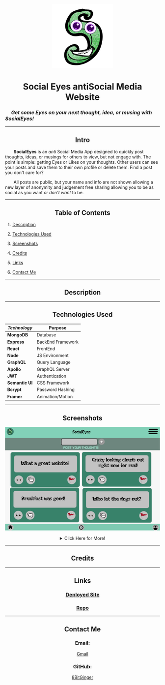 <div align="center">

![SocialEyesS](./readme-pics/tinyLogo%20-%20no%20back.png)

# Social Eyes antiSocial Media Website

</div>

### &nbsp;&nbsp;&nbsp;&nbsp; _Get some Eyes on your next thought, idea, or musing with SocialEyes!_

---

<div align="center">

## Intro

</div>

&nbsp;&nbsp;&nbsp;&nbsp;&nbsp;&nbsp; **SocialEyes** is an _anti_ Social Media App designed to quickly post thoughts, ideas, or musings for others to view, but not engage with. The point is simple: getting Eyes or Likes on your thoughts. Other users can see your posts and save them to their own profile or delete them. Find a post you don't care for?

&nbsp;&nbsp;&nbsp;&nbsp;&nbsp;&nbsp; All posts are public, but your name and info are not shown allowing a new layer of anonymity and judgement free sharing allowing you to be as social as you want _or don't want_ to be.

---

<div align="center">

## Table of Contents

</div>

1. [Description](#about)

1. [Technologies Used](#tech)

1. [Screenshots](#pics)

1. [Credits](#credits)

1. [Links](#links)

1. [Contact Me](#contact)

---

<div id="about"></div>

<div align="center">

## Description

</div>

---

<div id="tech"></div>

<div align="center">

## Technologies Used

| _Technology_    | Purpose           |
| --------------- | ----------------- |
| **MongoDB**     | Database          |
| **Express**     | BackEnd Framework |
| **React**       | FrontEnd          |
| **Node**        | JS Environment    |
| **GraphQL**     | Query Language    |
| **Apollo**      | GraphQL Server    |
| **JWT**         | Authentication    |
| **Semantic UI** | CSS Framework     |
| **Bcrypt**      | Password Hashing  |
| **Framer**      | Animation/Motion  |

</div>

---

<div id="pics"></div>

<div align="center">

## Screenshots

![screenshot](./readme-pics/socialEyes-WebFullWireframe-main.png)

<details>

<Summary>
    Click Here for More!
</Summary>

<br>

![screenshot](./readme-pics/socialEyes-MobileWireframe-main.png)
![screenshot](./readme-pics/socialEyes-WebFullWireframe-loginModal.png)

</details>
</div>

---

<div id="credits"></div>

<div align="center">

## Credits

</div>

---

<div id="links"></div>

<div align="center">

## Links

### [Deployed Site](https://antisocialeyes.onrender.com/)

### [Repo]()

</div>

---

<div id="contact"></div>

<div align="center">

## Contact Me

### Email:

[Gmail]()

### GitHub:

[8BitGinger]()

</div>
